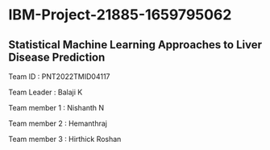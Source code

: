 # IBM-Project-21885-1659795062
## Statistical Machine Learning Approaches to Liver Disease Prediction

Team ID : PNT2022TMID04117

Team Leader : Balaji K

Team member 1 : Nishanth N

Team member 2 : Hemanthraj

Team member 3 : Hirthick Roshan
